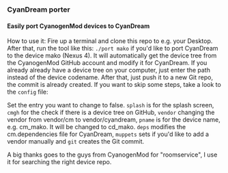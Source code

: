 ### CyanDream porter
#### Easily port CyanogenMod devices to CyanDream

How to use it: Fire up a terminal and clone this repo to e.g. your Desktop. After that, run the tool like this: `./port mako` if you'd like to port CyanDream to the device mako (Nexus 4). It will automatically get the device tree from the CyanogenMod GitHub account and modify it for CyanDream. If you already already have a device tree on your computer, just enter the path instead of the device codename. After that, just push it to a new Git repo, the commit is already created. If you want to skip some steps, take a look to the `config` file:

Set the entry you want to change to false. `splash` is for the splash screen, `cmgh` for the check if there is a device tree on GitHub, `vendor` changing the vendor from vendor/cm to vendor/cyandream, `pname` is for the device name, e.g. cm_mako. It will be changed to cd_mako. `deps` modifies the cm.dependencies file for CyanDream, `muppets` sets if you'd like to add a vendor manually and `git` creates the Git commit.

A big thanks goes to the guys from CyanogenMod for "roomservice", I use it for searching the right device repo.
